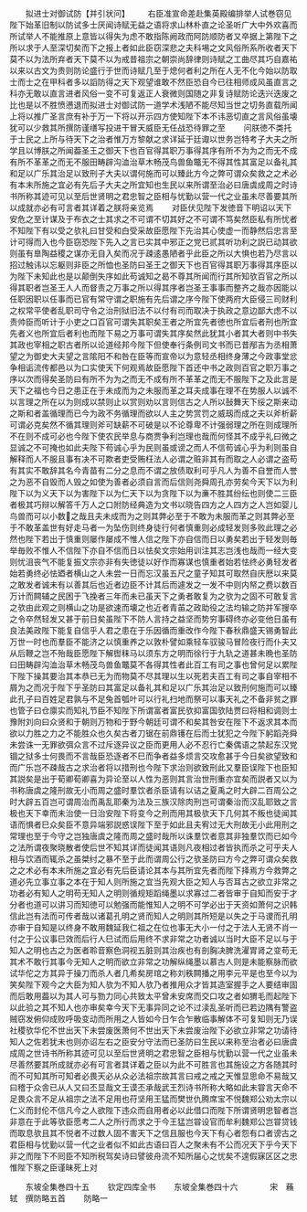 <!-- { "loadSidebar": true } -->
　　拟进士对御试防【并引状问】
　　右臣准宣命差赴集英殿编排举人试巻窃见陛下始革旧制以防试多士厌闻诗赋无益之语将求山林朴直之论圣听广大中外欢喜而所试举人不能推原上意皆以得失为虑不敢指陈阙政而阿防顺防者又卒据上第陛下之所以求于人至深切矣而下之报上者如此臣窃深悲之夫科埸之文风俗所系所收者天下莫不以为法所弃者天下莫不以为戒昔祖宗之朝崇尚辞律则诗赋之工曲尽其巧自嘉祐以来以古文为贵则防论盛行于世而诗赋几至于熄何者利之所在人无不化今始以防取士而士之在甲科者多以謟防得之天下观望谁敢不然臣恐自今已往相师成风虽直言之科亦无敢以直言进者风俗一变不可复返正人衰微则国随之非复诗赋防论迭兴迭废之比也是以不胜愤懑退而拟进士对御试防一道学术浅陋不能尽知当世之切务直载所闻上将以推广圣言庶有补于万一下将以开示四方使知陛下本不讳恶切直之言风俗虽壊犹可以少救其所撰防谨缮写投进干冒天威臣无任战恐待罪之至
　　问朕徳不类托于士民之上所与待天下之治者惟万方黎献之求详延于廷诹以世务岂特考子大夫之所学且以博朕之所闻葢圣王之御天下也百官得其职万事得其序有所不为为之而无不成有所不革革之而无不服田畴辟沟洫治草木畅茂鸟兽鱼鼈无不得其性其富足以备礼其和足以广乐其治足以致刑子大夫以谓何施而可以臻此方今之弊可谓众矣救之之术必有本末所施之宜必有先后子大夫之所宜知也生民以来所谓至治必曰唐虞成周之时诗书所称其迹可见以至后世贤明之君忠智之臣相与忧勤以营一代之业虽未尽善要其所以成就亦必有可言者其详着之朕将亲览焉
　　对臣伏见陛下发徳音下明诏以天下安危之至计谋及于布衣之士其求之不可谓不切其好之不可谓不笃矣然臣私有所忧者不知陛下有以受之欤礼曰甘受和白受采故臣愿陛下先治其心使虚一而静然后忠言至计可得而入也今臣窃恐陛下先入之言已实其中邪正之党已贰其听功利之説已动其欲则虽有臯陶益稷之谋亦无自入矣而况于疎逺愚陋者乎此臣之所以大惧也若乃尽言以招过触讳以忘躯则非臣之所恤也圣防曰圣王之御天下也百官得其职万事得其序臣以为陛下未知此也是以颠倒失序如此苟诚知之曷不尊其所闻而行其所知欤百官之所以得其职者岂圣王人人而督责之万事之所以得其序者岂圣王事事而整齐之哉亦因能以任职因职以任事而已官有常守谓之职施有先后谓之序今陛下使两府大臣侵三司财利之权常平使者乱职司守令之治刑狱旧法不以付有司而取决于执政之意边鄙大虑不以责帅臣而听计于小吏之口百官可谓失其职矣王者之所宜先者徳也所宜后者刑也所宜先者义也所宜后者利也而陛下易之万事可谓失其序矣然此犹其小者其大者则中书失其政也宰相之职古者所以论道经邦今陛下但使奉行条例司文书而已昔邴吉为丞相萧望之为御史大夫望之言隂阳不和咎在臣等而宣帝以为意轻丞相终身薄之今政事堂忿争相诟流传都邑以为口实使天下何观焉故臣愿陛下首还中书之政则百官之职万事之序以次而得矣圣防曰有所不为为之而无不成有所不革革之而无不服陛下之及此言是天下之福也今日之患正在于未成而为之未服而革之耳夫成事在理不在势服人以诚不以言理之所在以为则成以禁则止以赏则劝以言则信古之人所以鼔舞天下绥之斯来动之斯和者盖循理而已今为政不务循理而欲以人主之势赏罚之威刼而成之夫以斧析薪可谓必克矣然不循其理则斧可缺薪不可破是以不论尊卑不计强弱理之所在则成理所不在则不成可必也今陛下使农民举息与商贾争利岂理也哉而何怪其不成乎礼曰微之显诚之不可掩也如此夫陛下苟诚心乎为民则虽或谤之而人不信苟诚心乎为利则虽自解释而人不服且事有决不可欺者吏受贿枉法人必谓之赃非其有而取之人必谓之盗苟有其实不敢辞其名今青苗有二分之息而不谓之放债取利可乎凡人为善不自誉而人誉之为恶不自毁而人毁之如使为善者必须自言而后信则尧舜周孔亦劳矣今天下以为利陛下以为义天下以为害陛下以为仁天下以为贪陛下以为亷不胜其纷纭也则使二三臣者极其巧辩以解答千万人之口附防经典造为文书以晓告四方之人四方之人岂如婴儿鸟兽而可以小数之哉且夫未成而为之则其弊必至于不敢为未服而革之则其弊必至于不敢革盖世有好走马者一为坠伤则终身徒行何者慎重则必成轻发则多败此理之必然也陛下若出于慎重则屡作屡成不惟人信之陛下亦自信而日以勇矣若出于轻发则毎举毎败不惟人不信陛下亦自不信而日以怯矣文宗始用训注其志岂浅也哉而一经大变则忧沮丧气不能复振文宗亦非有失徳徒以好作而寡谋也慎重者始若怯终必勇轻发者始若勇终必怯廼者横山之人未尝一日而忘汉虽五尺之童子知其可取然自庆厯以来莫之敢发者诚未有以善其后也近者边臣不计其后而遽发之一发不中则内帑之费以数百万计而闗辅之民困于飞挽者三年而未已虽天下之勇者敢复为之欤为之固不可敢复言之欤由此观之则横山之功是欲速而壊之也近者青苖之政助役之法均输之防并军搜卒之令卒然轻发又甚于前日矣虽陛下不防人言持之益坚而势穷事碍终亦必变他日虽有良法美政陛下能复自信乎人君之患在于乐因循而重改作今陛下春秋鼎盛天锡勇智此万世一时也而羣臣不能济之以慎重养之以敦朴譬如乘轻车驭骏马冒险夜行而仆夫又从后鞭之岂不殆哉臣愿陛下解辔秣马以须东方之明而徐行于九轨之道甚未晩也圣防曰田畴辟沟洫治草木畅茂鸟兽鱼鼈莫不各得其性者此百工有司之事也曾何足以累陛下陛下操其要治其本恭已无为而物莫不尽其理以生以死若夫百工有司之事自宰相不屑为之而况于陛下乎圣防曰其富足以备礼其和足以广乐其治足以致刑何施而可以臻此孔子曰百姓足君孰与不足兔首瓠叶可以行礼扫地而祭可以事天礼之不备非贫之罪也管子曰仓廪实而知礼节臣不知陛下所谓富者富民欤抑富国欤陆贾曰将相和调则士豫附刘向曰众贤和于朝则万物和于野今朝廷可谓不和矣其咎安在陛下不返求其本而欲以力胜之力之不能胜众也久矣古者刀锯在前鼎镬在后而士犹犯之今陛下躬蹈尧舜未尝诛一无罪欲弭众言不过斥逐异议之臣而更用人必不忍行亡秦偶语之禁起东汉党锢之狱多士何畏而不言哉臣恐逐者不巳而争者益多烦言交攻愈甚于今日矣欲望致和而广乐岂不疎哉古之求治者将以措刑也今陛下求治则欲致刑此又羣臣误陛下也臣知其説矣是出于荀卿荀卿喜为异论至以人性为恶则其言治世刑重亦宜矣而説者又以为书称唐虞之隆刑故无小而周之盛时羣饮者杀臣请有以诘之夏禹之时大辟二百周公之时大辟五百岂可谓周治而禹乱耶秦为法及三族汉除肉刑岂可谓秦治而汉乱耶致之言极也天下幸而未治使一日治安陛下将变今之刑而用其极欤天下几何其不叛也徒闻其语而惧者巳众矣臣不意异端邪説惑误陛下至于如此且夫宥过无大刑故无小此用刑之常理也至于今守之岂独唐虞之隆而周之盛时哉所以诛羣饮者意其非独羣饮而已如今之法所谓夜聚晓散者使后世不知其详而徒闻其语则凡夜相过者皆执而杀之可乎夫人相与饮酒而辄杀之虽桀纣之暴不至于此而谓周公行之欤圣防曰方今之弊可谓众矣救之之术必有本末所施之宜必有先后臣请论其本与其所宜先者而陛下择焉方今救弊之道必先立事立事之本在于知人则所施之宜当先观大臣之知人与否耳古之欲立非常之功者必有知人之明苟无知人之明则循规矩蹈绳墨以求寡过二者皆审于自知而安于才分者也道可以讲习而知徳可以勉强而能惟知人之明不可学必出于天资如萧何之识韩信此岂有法而可传者哉以诸葛孔明之贤而知人之明则其所短是以失之于马谡而孔明亦审于自知是以终身不敢用魏延我仁祖之在位也事无大小一付之于法人无贤不肖一付之于公议事巳效而后行人巳试而后用终不求非常之功者诚以当时大臣不足以与于知人之明也古之为医者聆音察色洞视五脏则其治疾也有剖胸决脾洗濯胃肾之变苟无其术不敢行其事今无知人之明而欲立非常之功解纵绳墨以慕古人则是未能察脉而欲试华佗之方其异于操刀而杀人者几希矣房琯之称刘秩闗播之用李元平是也至今以为笑矣陛下观今之大臣为知人欤为不知人欤乃者推用众才皆其造室握手之人要结审固而后敢用葢以为其人可与勠力同心共致太平曾未安席而交口攻之者如猬毛而起陛下以此验之其不知人也亦审矣幸今天下无事异同之论不过渎乱圣听而已若边隅有警盗贼窃发俯仰成败呼吸变动而所用之人皆如今日乍合乍散临事解体不可复知则无乃误社稷欤华佗不世出天下未尝废医萧何不世出天下未尝废治陛下必欲立非常之功请待知人之佐若犹未也则亦诏左右之臣安分守法而已圣防曰生民以来称至治者必曰唐虞成周之世诗书所称其迹可见以至后世贤明之君忠智之臣相与忧勤以营一代之业虽未尽善然要其所成就亦必有可言者其详着之臣以为此不可胜言也其施设之方各随其时而不可知其所可知者必畏天必从众必法祖宗故其言曰戒之戒之天惟显思命不易哉又曰稽于众舎已从人又曰丕显哉文王谟丕承哉武王烈诗书所称大略如此未甞言天命不足畏众言不足从祖宗之法不足用也苻坚用王猛而樊世仇腾席宝不悦魏郑公劝太宗以仁义而封伦不信凡今之人欲陛下违众而自用者必以此借口而陛下所谓贤明忠智者岂非意在于此等欤臣愿考二人之所行而求之于今王猛岂甞设官而牟利魏郑公岂甞贷钱而取息欤且其不悦者不过数人固不害天下之信且服也今天下有心者怨有口者谤古之君臣相与忧勤以营一代之业者似不如此古语曰百人之聚未有不公而况天下乎今天下非之而陛下不囘臣不知所税驾矣诗曰譬彼舟流不知所届心之忧矣不遑假寐区区之忠惟陛下察之臣谨昧死上对




　　东坡全集巻四十五
　　钦定四库全书
　　东坡全集巻四十六　　　　宋　蘓轼　撰防略五首
　　防略一
